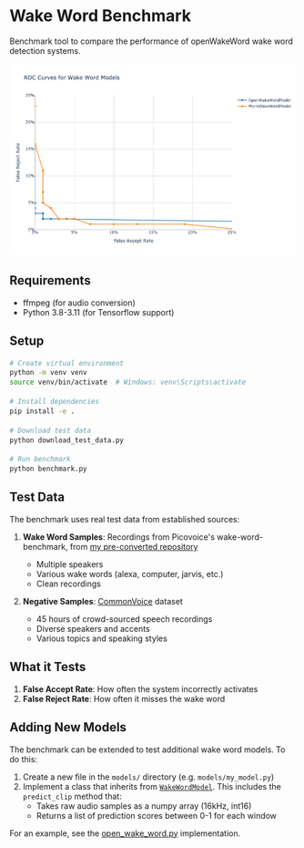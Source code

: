 # Wake Word Benchmark

Benchmark tool to compare the performance of openWakeWord wake word detection systems.

![Results displayed on a graph](./roc_curves.png)

## Requirements

- ffmpeg (for audio conversion)
- Python 3.8-3.11 (for Tensorflow support)

## Setup

```bash
# Create virtual environment
python -m venv venv
source venv/bin/activate  # Windows: venv\Scripts\activate

# Install dependencies
pip install -e .

# Download test data
python download_test_data.py

# Run benchmark
python benchmark.py
```

## Test Data

The benchmark uses real test data from established sources:

1. **Wake Word Samples**: Recordings from Picovoice's wake-word-benchmark, from [my pre-converted repository](https://github.com/domdomegg/picovoice-wake-word-benchmark)
   - Multiple speakers
   - Various wake words (alexa, computer, jarvis, etc.)
   - Clean recordings

2. **Negative Samples**: [CommonVoice](https://commonvoice.mozilla.org/) dataset
   - 45 hours of crowd-sourced speech recordings
   - Diverse speakers and accents
   - Various topics and speaking styles

## What it Tests

1. **False Accept Rate**: How often the system incorrectly activates
2. **False Reject Rate**: How often it misses the wake word

## Adding New Models

The benchmark can be extended to test additional wake word models. To do this:

1. Create a new file in the `models/` directory (e.g. `models/my_model.py`)
2. Implement a class that inherits from [`WakeWordModel`](./models/base.py).
   This includes the `predict_clip` method that:
   - Takes raw audio samples as a numpy array (16kHz, int16)
   - Returns a list of prediction scores between 0-1 for each window

For an example, see the [open_wake_word.py](./models/open_wake_word.py) implementation.
